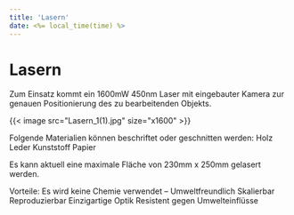```yaml
---
title: 'Lasern'
date: <%= local_time(time) %>
---
```


# Lasern
Zum Einsatz kommt ein 1600mW 450nm Laser mit eingebauter Kamera zur genauen Positionierung des zu bearbeitenden Objekts.
<div class="flex flex-wrap justify-center items-center w-full max-w-xl mx-auto mt-6">
    {{< image src="Lasern_1(1).jpg" size="x1600" >}}
</div>

Folgende Materialien können beschriftet oder geschnitten werden: 
  Holz
  Leder
  Kunststoff
  Papier

Es kann aktuell eine maximale Fläche von 230mm x 250mm gelasert werden.

Vorteile:
  Es wird keine Chemie verwendet – Umweltfreundlich
  Skalierbar
  Reproduzierbar
  Einzigartige Optik
  Resistent gegen Umwelteinflüsse
